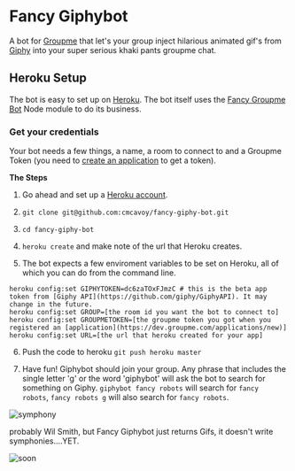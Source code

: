 # Fancy Giphybot

A bot for [Groupme](http://group.me) that let's your group inject
hilarious animated gif's from [Giphy](http://giphy.com) into your
super serious khaki pants groupme chat.

## Heroku Setup

The bot is easy to set up on [Heroku](http://heroku.com). The bot
itself uses the
[Fancy Groupme Bot](http://github.com/cmcavoy/fancy-groupme-bot) Node
module to do its business.

### Get your credentials

Your bot needs a few things, a name, a room to connect to and a Groupme Token (you need to [create an application](https://dev.groupme.com/applications/new) to get a token).

**The Steps**

1. Go ahead and set up a [Heroku account](https://devcenter.heroku.com/articles/quickstart).

2. `git clone git@github.com:cmcavoy/fancy-giphy-bot.git`

3. `cd fancy-giphy-bot`

4. `heroku create` and make note of the url that Heroku creates.

5. The bot expects a few enviroment variables to be set on Heroku, all of which you can do from the command line.

```
heroku config:set GIPHYTOKEN=dc6zaTOxFJmzC # this is the beta app token from [Giphy API](https://github.com/giphy/GiphyAPI). It may change in the future.
heroku config:set GROUP=[the room id you want the bot to connect to]
heroku config:set GROUPMETOKEN=[the groupme token you got when you registered an [application](https://dev.groupme.com/applications/new)]
heroku config:set URL=[the url that heroku created for your app]
```

6. Push the code to heroku `git push heroku master`

7. Have fun! Giphybot should join your group. Any phrase that includes the single letter 'g' or the word 'giphybot' will ask the bot to search for something on Giphy. `giphybot fancy robots` will search for `fancy robots`, `fancy robots g` will also search for `fancy robots`.

![symphony](http://media0.giphy.com/media/jBPDJckRvgU9y/giphy.gif)

probably Wil Smith, but Fancy Giphybot just returns Gifs, it doesn't write symphonies....YET.

![soon](http://media.giphy.com/media/NIkVbQ0SOl356/giphy.gif)
